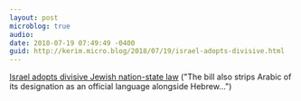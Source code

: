 ```yaml
---
layout: post
microblog: true
audio: 
date: 2018-07-19 07:49:49 -0400
guid: http://kerim.micro.blog/2018/07/19/israel-adopts-divisive.html
---
```

[Israel adopts divisive Jewish nation-state law](https://www.reuters.com/article/us-israel-politics-law/israel-adopts-divisive-jewish-nation-state-law-idUSKBN1K901V?utm_source=reddit.com) ("The bill also strips Arabic of its designation as an official language alongside Hebrew…")
